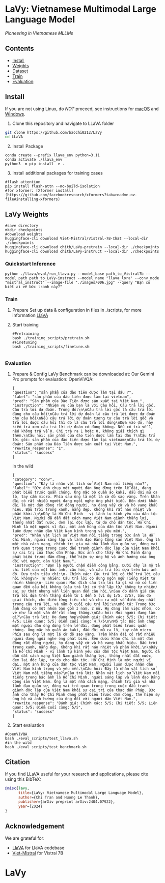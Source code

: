 # LaVy: Vietnamese Multimodal Large Language Model

*Pioneering in Vietnamese MLLMs*

## Contents
- [Install](#install)
- [Weights](#llava-weights)
- [Dataset](https://github.com/haotian-liu/LLaVA/blob/main/docs/Data.md)
- [Train](#train)
- [Evaluation](#evaluation)

## Install

If you are not using Linux, do *NOT* proceed, see instructions for [macOS](https://github.com/haotian-liu/LLaVA/blob/main/docs/macOS.md) and [Windows](https://github.com/haotian-liu/LLaVA/blob/main/docs/Windows.md).

1. Clone this repository and navigate to LLaVA folder
```bash
git clone https://github.com/baochi0212/LaVy
cd LLaVA
```

2. Install Package
```Shell
conda create --prefix llava_env python=3.11
conda activate ./llava_env
python3 -m pip install -e .
```

3. Install additional packages for training cases
```
#flash attention
pip install flash-attn --no-build-isolation
#for xformer: [Xformer install](https://github.com/facebookresearch/xformers?tab=readme-ov-file#installing-xformers)
```

## LaVy Weights
```
#save directory
mkdir checkpoints
#download weights
huggingface-cli download Viet-Mistral/Vistral-7B-Chat --local-dir ./checkpoints
huggingface-cli download chitb/LaVy-pretrain --local-dir ./checkpoints
huggingface-cli download chitb/LaVy-instruct --local-dir ./checkpoints
```
### Quickstart Inference 

```
python ./llava/eval/run_llava.py --model_base path_to_Vistral7b --model_path path_to_LaVy-instruct --model_name "llava_lora" --conv_mode "mistral_instruct" --image-file "./images/006.jpg" --query "Bạn có biết ai vẽ bức tranh này?"
```

### Train

1. Prepare
   Set up data & configuration in files in ./scripts, for more information [LlaVA](https://github.com/haotian-liu/LLaVA)

3. Start training
   ```
   #Pretraining
   bash ./training_scripts/pretrain.sh
   #Finetuning
   bash ./training_scripts/finetune.sh


### Evaluation
1. Prepare & Config 
   LaVy Benchmark can be downloaded at:
    Our Gemini Pro prompts for evaluation:
   OpenViVQA:
    ```
    {
    "question": "sản phẩm của đào tiên được làm tại đâu ?",
    "label": "sản phẩm của đào tiên được làm tại vietnam",
    "pred": "Sản phẩm của Đào Tiên được sản xuất tại Việt Nam.",
    "instruction": "Nhiệm vụ của bạn là với Câu hỏi, Câu trả lời gốc, Câu trả lời dự đoán. Trong đó:\n\nCâu trả lời gốc là câu trả lời đúng cho câu hỏi\nCâu trả lời dự đoán là câu trả lời được dự đoán cho câu hỏi\nNếu câu trả lời dự đoán tương tự câu trả lời gốc và trả lời được câu hỏi thì đó là câu trả lời đúng\nDựa vào đó, hãy kiểm trả xem câu trả lời dự đoán có đúng không. Nếu có trả về 1, nếu không trả về 0. Chỉ trả ra 1 hoặc 0, không giải thích gì thêm.\nCâu hỏi: sản phẩm của đào tiên được làm tại đâu ?\nCâu trả lời gốc: sản phẩm của đào tiên được làm tại vietnam\nCâu trả lời dự đoán: Sản phẩm của Đào Tiên được sản xuất tại Việt Nam.",
    "rewrite_response": "1",
    "status": "success"
    }
    ```
    In the wild
    ```
    {
    "category": "conv",
    "question": "Đây là nhân vật lích sử Việt Nam nổi tiếng nào?",
    "label": "Bức ảnh chụp một người đàn ông đứng trên lễ đài, đang phát biểu trước quần chúng. Ông mặc bộ quần áo kaki, đầu đội mũ ca lô, tay cầm micro. Phía sau ông là một lá cờ đỏ sao vàng. Trên khán đài có rất nhiều người đang ngồi nghe ông phát biểu. Bên dưới khán đài là một đám đông rất đông người, họ đang vẫy cờ và hô vang khẩu hiệu. Bầu trời trong xanh, nắng đẹp. Không khí rất náo nhiệt và phấn khởi.\n\nĐây là Hồ Chí Minh - vị lãnh tụ kính yêu của dân tộc Việt Nam. Người đã dẫn dắt cách mạng Việt Nam giành thắng lợi, thống nhất đất nước, đem lại độc lập, tự do cho dân tộc. Hồ Chí Minh là một người vĩ đại, một anh hùng của dân tộc Việt Nam. Người luôn được nhân dân Việt Nam kính trọng và yêu mến.",
    "pred": "Nhân vật lịch sử Việt Nam nổi tiếng trong bức ảnh là Hồ Chí Minh, người sáng lập và lãnh đạo Đảng Cộng sản Việt Nam. Ông là một nhà cách mạng, chính trị gia và nhà lãnh đạo quân sự, đóng vai trò quan trọng trong cuộc đấu tranh giành độc lập của Việt Nam khỏi sự cai trị của thực dân Pháp. Bức ảnh cho thấy Hồ Chí Minh đang phát biểu trước đám đông, thể hiện sự ủng hộ và ảnh hưởng của ông đối với người dân Việt Nam.",
    "instruction": "Bạn là người chấm điểm công bằng. Dưới đây là mô tả chi tiết của một bức ảnh, câu hỏi, và câu trả lời dựa trên bức ảnh đó. Dựa trên tiêu chí:\n- Chính xác: Câu trả lời có thể trả lời câu hỏi không\n- Tự nhiên: Câu trả lời có dùng ngôn ngữ Tiếng Việt tự nhiên không\n- Liên quan: Mục đích câu trả lời là gì và nó có liên quan đến câu hỏi không (câu trả lời có thể lặp từ/ không tự nhiên/ sai sự thật nhưng vẫn liên quan đến câu hỏi.\nSau đo đánh giá câu trả lời dựa trên tháng điểm từ 1 đến 5 (ví dụ 1/5, 2/5). Sau đo giải thích, cho điểm từng tiêu chí và cho ra một số điểm duy nhất trong câu trả lời, và nằm ở cuối câu trả lời:\n\nMô tả: Trong bức ảnh đang có một nhóm bạn gồm 3 nam, 2 nữ. Họ đang làm việc nhóm, có vẻ như là một vấn đề rất căng thẳng.\nCâu hỏi: Mọi người đang làm gì?\nCâu trả lời: Họ đang họp\nĐánh giá: Chính xác: 5/5; Chi tiết: 4/5; Liên quan: 5/5; Điểm cuối cùng: 4.7/5\n\nMô tả: Bức ảnh chụp một người đàn ông đứng trên lễ đài, đang phát biểu trước quần chúng. Ông mặc bộ quần áo kaki, đầu đội mũ ca lô, tay cầm micro. Phía sau ông là một lá cờ đỏ sao vàng. Trên khán đài có rất nhiều người đang ngồi nghe ông phát biểu. Bên dưới khán đài là một đám đông rất đông người, họ đang vẫy cờ và hô vang khẩu hiệu. Bầu trời trong xanh, nắng đẹp. Không khí rất náo nhiệt và phấn khởi.\n\nĐây là Hồ Chí Minh - vị lãnh tụ kính yêu của dân tộc Việt Nam. Người đã dẫn dắt cách mạng Việt Nam giành thắng lợi, thống nhất đất nước, đem lại độc lập, tự do cho dân tộc. Hồ Chí Minh là một người vĩ đại, một anh hùng của dân tộc Việt Nam. Người luôn được nhân dân Việt Nam kính trọng và yêu mến.\nCâu hỏi: Đây là nhân vật lích sử Việt Nam nổi tiếng nào?\nCâu trả lời: Nhân vật lịch sử Việt Nam nổi tiếng trong bức ảnh là Hồ Chí Minh, người sáng lập và lãnh đạo Đảng Cộng sản Việt Nam. Ông là một nhà cách mạng, chính trị gia và nhà lãnh đạo quân sự, đóng vai trò quan trọng trong cuộc đấu tranh giành độc lập của Việt Nam khỏi sự cai trị của thực dân Pháp. Bức ảnh cho thấy Hồ Chí Minh đang phát biểu trước đám đông, thể hiện sự ủng hộ và ảnh hưởng của ông đối với người dân Việt Nam.",
    "rewrite_response": "Đánh giá: Chính xác: 5/5; Chi tiết: 5/5; Liên quan: 5/5; Điểm cuối cùng: 5/5",
    "status": "success"
    }
    ```
2. Start evaluation
```
#OpenViVQA
bash ./eval_scripts/test_llava.sh
#in the wild
bash ./eval_scripts/test_benchmark.sh
```

## Citation

If you find LLaVA useful for your research and applications, please cite using this BibTeX:
```bibtex
@misc{lavy,
      title={LaVy: Vietnamese Multimodal Large Language Model}, 
      author={Chi Tran and Huong Le Thanh},
      publisher={arXiv preprint arXiv:2404.07922},
      year={2024}
}
```

## Acknowledgement
We are grateful for:
- [LlaVA](https://github.com/haotian-liu/LLaVA) for LlaVA codebase
- [Viet-Mistral](https://huggingface.co/Viet-Mistral) for Vistral 7B

# LaVy
